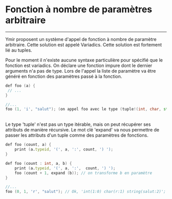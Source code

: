 # Fonction à nombre de paramètres arbitraire 
 <hr>

Ymir proposent un système d'appel de fonction à nombre de paramètre arbitraire. Cette solution est appelé Variadics. Cette solution est fortement lié au tuples. 

Pour le moment il n'existe aucune syntaxe particulière pour spécifié que le fonction est variadics. On déclare une fonction impure dont le dernier arguments n'a pas de type. Lors de l'appel la liste de paramètre va être généré en fonction des paramètres passé à la fonction.

```D
def foo (a) {
 // ...
}

//...
foo (1, 'i', "salut"); (on appel foo avec le type (tuple!(int, char, string)).

```
<br>
Le type 'tuple' n'est pas un type itérable, mais on peut récupérer ses attributs de manière récursive.
Le mot clé 'expand' va nous permettre de passer les attributs d'un tuple comme des paramètres de fonctions.

```D
def foo (count, a) {
    print (a.typeid, '(', a, ':', count, ') ');
}

def foo (count : int, a, b) {
    print (a.typeid, '(', a, ':',  count, ') ');
    foo (count + 1, expand (b)); // on transforme b en paramètre 
}

//...
foo (0, 1, 'r', "salut"); // Ok, 'int(1:0) char(r:1) string(salut:2)';

``` 


